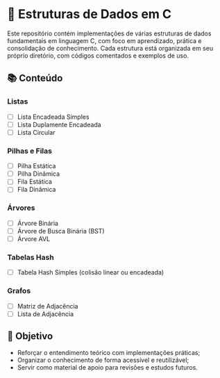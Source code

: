 # 🧠 Estruturas de Dados em C

Este repositório contém implementações de várias estruturas de dados fundamentais em linguagem C, com foco em aprendizado, prática e consolidação de conhecimento. Cada estrutura está organizada em seu próprio diretório, com códigos comentados e exemplos de uso.

## 📚 Conteúdo

### Listas
- [ ] Lista Encadeada Simples
- [ ] Lista Duplamente Encadeada
- [ ] Lista Circular

### Pilhas e Filas
- [ ] Pilha Estática
- [ ] Pilha Dinâmica
- [ ] Fila Estática
- [ ] Fila Dinâmica

### Árvores
- [ ] Árvore Binária
- [ ] Árvore de Busca Binária (BST)
- [ ] Árvore AVL

### Tabelas Hash
- [ ] Tabela Hash Simples (colisão linear ou encadeada)

### Grafos
- [ ] Matriz de Adjacência
- [ ] Lista de Adjacência

## 🎯 Objetivo

- Reforçar o entendimento teórico com implementações práticas;
- Organizar o conhecimento de forma acessível e reutilizável;
- Servir como material de apoio para revisões e estudos futuros.